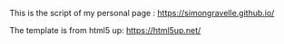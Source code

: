 This is the script of my personal page : https://simongravelle.github.io/

The template is from html5 up: https://html5up.net/

